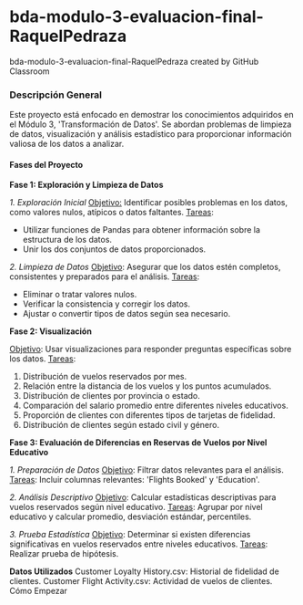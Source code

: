 # bda-modulo-3-evaluacion-final-RaquelPedraza
bda-modulo-3-evaluacion-final-RaquelPedraza created by GitHub Classroom

### Descripción General
Este proyecto está enfocado en demostrar los conocimientos adquiridos en el Módulo 3, 'Transformación de Datos'.
Se abordan problemas de limpieza de datos, visualización y análisis estadístico para proporcionar información valiosa de los datos a analizar.

#### Fases del Proyecto

**Fase 1: Exploración y Limpieza de Datos**

*1. Exploración Inicial*
<u>Objetivo:</u> Identificar posibles problemas en los datos, como valores nulos, atípicos o datos faltantes.
<u>Tareas</u>:
- Utilizar funciones de Pandas para obtener información sobre la estructura de los datos.
- Unir los dos conjuntos de datos proporcionados.

*2. Limpieza de Datos*
<u>Objetivo</u>: Asegurar que los datos estén completos, consistentes y preparados para el análisis.
<u>Tareas</u>:
- Eliminar o tratar valores nulos.
- Verificar la consistencia y corregir los datos.
- Ajustar o convertir tipos de datos según sea necesario.


**Fase 2: Visualización**

<u>Objetivo</u>: Usar visualizaciones para responder preguntas específicas sobre los datos.
<u>Tareas</u>:
1. Distribución de vuelos reservados por mes.
2. Relación entre la distancia de los vuelos y los puntos acumulados.
3. Distribución de clientes por provincia o estado.
4. Comparación del salario promedio entre diferentes niveles educativos.
5. Proporción de clientes con diferentes tipos de tarjetas de fidelidad.
6. Distribución de clientes según estado civil y género.


**Fase 3: Evaluación de Diferencias en Reservas de Vuelos por Nivel Educativo**

*1. Preparación de Datos*
<u>Objetivo</u>: Filtrar datos relevantes para el análisis.
<u>Tareas</u>:
Incluir columnas relevantes: 'Flights Booked' y 'Education'.

*2. Análisis Descriptivo*
<u>Objetivo</u>: Calcular estadísticas descriptivas para vuelos reservados según nivel educativo.
<u>Tareas</u>:
Agrupar por nivel educativo y calcular promedio, desviación estándar, percentiles.

*3. Prueba Estadística*
<u>Objetivo</u>: Determinar si existen diferencias significativas en vuelos reservados entre niveles educativos.
<u>Tareas</u>:
Realizar prueba de hipótesis.

**Datos Utilizados**
Customer Loyalty History.csv: Historial de fidelidad de clientes.
Customer Flight Activity.csv: Actividad de vuelos de clientes.
Cómo Empezar
